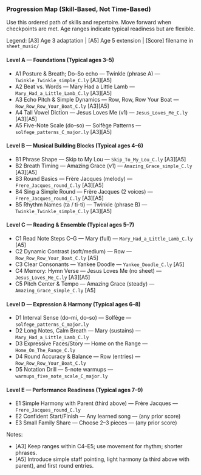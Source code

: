 ### Progression Map (Skill-Based, Not Time-Based)

Use this ordered path of skills and repertoire. Move forward when checkpoints are met. Age ranges indicate typical readiness but are flexible.

Legend: [A3] Age 3 adaptation | [A5] Age 5 extension | [Score] filename in `sheet_music/`

#### Level A — Foundations (Typical ages 3–5)
- A1 Posture & Breath; Do–So echo — Twinkle (phrase A) — `Twinkle_Twinkle_simple_C.ly` [A3][A5]
- A2 Beat vs. Words — Mary Had a Little Lamb — `Mary_Had_a_Little_Lamb_C.ly` [A3][A5]
- A3 Echo Pitch & Simple Dynamics — Row, Row, Row Your Boat — `Row_Row_Row_Your_Boat_C.ly` [A3][A5]
- A4 Tall Vowel Diction — Jesus Loves Me (v1) — `Jesus_Loves_Me_C.ly` [A3][A5]
- A5 Five-Note Scale (do–so) — Solfège Patterns — `solfege_patterns_C_major.ly` [A3][A5]

#### Level B — Musical Building Blocks (Typical ages 4–6)
- B1 Phrase Shape — Skip to My Lou — `Skip_To_My_Lou_C.ly` [A3][A5]
- B2 Breath Timing — Amazing Grace (v1) — `Amazing_Grace_simple_C.ly` [A3][A5]
- B3 Round Basics — Frère Jacques (melody) — `Frere_Jacques_round_C.ly` [A3][A5]
- B4 Sing a Simple Round — Frère Jacques (2 voices) — `Frere_Jacques_round_C.ly` [A3][A5]
- B5 Rhythm Names (ta / ti-ti) — Twinkle (phrase B) — `Twinkle_Twinkle_simple_C.ly` [A3][A5]

#### Level C — Reading & Ensemble (Typical ages 5–7)
- C1 Read Note Steps C–G — Mary (full) — `Mary_Had_a_Little_Lamb_C.ly` [A5]
- C2 Dynamic Contrast (soft/medium) — Row — `Row_Row_Row_Your_Boat_C.ly` [A5]
- C3 Clear Consonants — Yankee Doodle — `Yankee_Doodle_C.ly` [A5]
- C4 Memory: Hymn Verse — Jesus Loves Me (no sheet) — `Jesus_Loves_Me_C.ly` [A3][A5]
- C5 Pitch Center & Tempo — Amazing Grace (steady) — `Amazing_Grace_simple_C.ly` [A5]

#### Level D — Expression & Harmony (Typical ages 6–8)
- D1 Interval Sense (do–mi, do–so) — Solfège — `solfege_patterns_C_major.ly`
- D2 Long Notes, Calm Breath — Mary (sustains) — `Mary_Had_a_Little_Lamb_C.ly`
- D3 Expressive Faces/Story — Home on the Range — `Home_On_The_Range_C.ly`
- D4 Round Accuracy & Balance — Row (entries) — `Row_Row_Row_Your_Boat_C.ly`
- D5 Notation Drill — 5-note warmups — `warmups_five_note_scale_C_major.ly`

#### Level E — Performance Readiness (Typical ages 7–9)
- E1 Simple Harmony with Parent (third above) — Frère Jacques — `Frere_Jacques_round_C.ly`
- E2 Confident Start/Finish — Any learned song — (any prior score)
- E3 Small Family Share — Choose 2–3 pieces — (any prior score)

Notes:
- [A3] Keep ranges within C4–E5; use movement for rhythm; shorter phrases.
- [A5] Introduce simple staff pointing, light harmony (a third above with parent), and first round entries.

